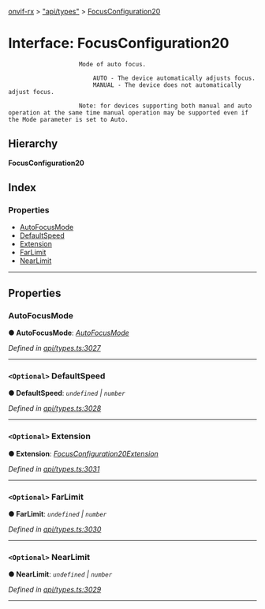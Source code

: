[onvif-rx](../README.md) > ["api/types"](../modules/_api_types_.md) > [FocusConfiguration20](../interfaces/_api_types_.focusconfiguration20.md)

# Interface: FocusConfiguration20

```
                    Mode of auto focus.
```

```
                        AUTO - The device automatically adjusts focus.
                        MANUAL - The device does not automatically adjust focus.

                    Note: for devices supporting both manual and auto operation at the same time manual operation may be supported even if the Mode parameter is set to Auto.
```

## Hierarchy

**FocusConfiguration20**

## Index

### Properties

* [AutoFocusMode](_api_types_.focusconfiguration20.md#autofocusmode)
* [DefaultSpeed](_api_types_.focusconfiguration20.md#defaultspeed)
* [Extension](_api_types_.focusconfiguration20.md#extension)
* [FarLimit](_api_types_.focusconfiguration20.md#farlimit)
* [NearLimit](_api_types_.focusconfiguration20.md#nearlimit)

---

## Properties

<a id="autofocusmode"></a>

###  AutoFocusMode

**● AutoFocusMode**: *[AutoFocusMode](../enums/_api_types_.autofocusmode.md)*

*Defined in [api/types.ts:3027](https://github.com/patrickmichalina/onvif-rx/blob/034e4d6/src/api/types.ts#L3027)*

___
<a id="defaultspeed"></a>

### `<Optional>` DefaultSpeed

**● DefaultSpeed**: *`undefined` \| `number`*

*Defined in [api/types.ts:3028](https://github.com/patrickmichalina/onvif-rx/blob/034e4d6/src/api/types.ts#L3028)*

___
<a id="extension"></a>

### `<Optional>` Extension

**● Extension**: *[FocusConfiguration20Extension](_api_types_.focusconfiguration20extension.md)*

*Defined in [api/types.ts:3031](https://github.com/patrickmichalina/onvif-rx/blob/034e4d6/src/api/types.ts#L3031)*

___
<a id="farlimit"></a>

### `<Optional>` FarLimit

**● FarLimit**: *`undefined` \| `number`*

*Defined in [api/types.ts:3030](https://github.com/patrickmichalina/onvif-rx/blob/034e4d6/src/api/types.ts#L3030)*

___
<a id="nearlimit"></a>

### `<Optional>` NearLimit

**● NearLimit**: *`undefined` \| `number`*

*Defined in [api/types.ts:3029](https://github.com/patrickmichalina/onvif-rx/blob/034e4d6/src/api/types.ts#L3029)*

___

